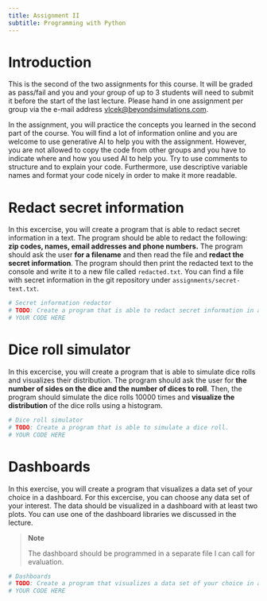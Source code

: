 ```yaml
---
title: Assignment II
subtitle: Programming with Python
---
```



# Introduction

This is the second of the two assignments for this course. It will be graded as pass/fail and you and your group of up to 3 students will need to submit it before the start of the last lecture. Please hand in one assignment per group via the e-mail address <vlcek@beyondsimulations.com>.

In the assignment, you will practice the concepts you learned in the second part of the course. You will find a lot of information online and you are welcome to use generative AI to help you with the assignment. However, you are not allowed to copy the code from other groups and you have to indicate where and how you used AI to help you. Try to use comments to structure and to explain your code. Furthermore, use descriptive variable names and format your code nicely in order to make it more readable.

# Redact secret information

In this excercise, you will create a program that is able to redact secret information in a text. The program should be able to redact the following: **zip codes, names, email addresses and phone numbers.** The program should ask the user **for a filename** and then read the file and **redact the secret information**. The program should then print the redacted text to the console and write it to a new file called `redacted.txt`. You can find a file with secret information in the git repository under `assignments/secret-text.txt`.

``` python
# Secret information redactor
# TODO: Create a program that is able to redact secret information in a text.
# YOUR CODE HERE
```

# Dice roll simulator

In this excercise, you will create a program that is able to simulate dice rolls and visualizes their distribution. The program should ask the user for **the number of sides on the dice and the number of dices to roll**. Then, the program should simulate the dice rolls 10000 times and **visualize the distribution** of the dice rolls using a histogram.

``` python
# Dice roll simulator
# TODO: Create a program that is able to simulate a dice roll.
# YOUR CODE HERE
```

# Dashboards

In this exercise, you will create a program that visualizes a data set of your choice in a dashboard. For this excercise, you can choose any data set of your interest. The data should be visualized in a dashboard with at least two plots. You can use one of the dashboard libraries we discussed in the lecture.

> **Note**
>
> The dashboard should be programmed in a separate file I can call for evaluation.

``` python
# Dashboards
# TODO: Create a program that visualizes a data set of your choice in a dashboard.
# YOUR CODE HERE
```
